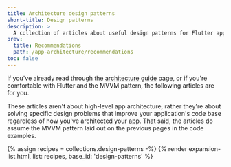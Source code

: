 ```yaml
---
title: Architecture design patterns
short-title: Design patterns
description: >
  A collection of articles about useful design patterns for Flutter applications.
prev:
  title: Recommendations
  path: /app-architecture/recommendations
toc: false
---
```


If you've already read through the [architecture guide][] page,
or if you're comfortable with Flutter and the MVVM pattern,
the following articles are for you.

These articles aren't about high-level app architecture,
rather they're about solving specific design problems that improve your 
application's code base regardless of how you've architected your app.
That said, the articles do assume the MVVM pattern laid out on the 
previous pages in the code examples.

{% assign recipes = collections.design-patterns -%}
{% render expansion-list.html, list: recipes, base_id: 'design-patterns' %}



[architecture guide]: /app-architecture/guide
